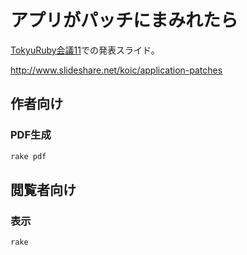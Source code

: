 # アプリがパッチにまみれたら

[TokyuRuby会議11](https://tokyurubykaigi.github.io/tokyu11)での発表スライド。

http://www.slideshare.net/koic/application-patches

## 作者向け

### PDF生成

```sh
rake pdf
```

## 閲覧者向け

### 表示

```sh
rake
```
